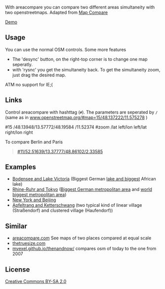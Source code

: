 With areacompare you can compare two different areas simultaneity with two openstreetmaps.
Adapted from [Map Compare](//tools.geofabrik.de/mc/)

[Demo](//klml.github.com/areacompare/)

## Usage

You can use the normal OSM controls. Some more features

* The 'desync' button, on the right-top corner is to change one map seperatly.
* with 'rysnc' you get the simultaneity back. To get the simultaneity zoom, just drag the desired map.


ATM no support for IE;(

## Links

Control areacompare with hashttag (```#```).
The parameters are seperated by ```/``` (same as in www.openstreetmap.org/#map=15/48.137222/11.575278 )

  #15   /48.13948/13.57772/48.19584 /11.52374
  #zoom /lat left/lon left/lat right/lon right


To compare Berlin and Paris

> [#11/52.51639/13.37777/48.86102/2.33585](//klml.github.com/areacompare/index.html#11/52.51639/13.37777/48.86102/2.33585)

## Examples

* [Bodensee and Lake Victoria](https://klml.github.com/areacompare/index.html#9/47.6333/9.36666/-1/33) (Biggest German  [lake and biggest](https://en.wikipedia.org/wiki/List_of_lakes_by_area) African lake)
* [Rhine-Ruhr and Tokyo](https://klml.github.com/areacompare/index.html#10/51.24329/7.02857/35.73463/139.76538) ([Biggest German metropolitan area](https://en.wikipedia.org/wiki/Rhine-Ruhr) and [world biggest metropolitan area](https://en.wikipedia.org/wiki/Greater_Tokyo_Area))
* [New York and Beijing](https://klml.github.com/areacompare/index.html#12/40.70109/-73.9953/39.90521/116.369)
* [Apfeltrang and Ketterschwang](https://klml.github.com/areacompare/index.html#16/47.83904/10.59219/47.96599/10.70132) (two typical kind of linear village (Straßendorf) and clustered village (Haufendorf))

## Similar

* [areacompare.com](http://areacompare.com) See maps of two places compared at equal scale
* [thetruesize.com](https://thetruesize.com)
* [mvexel.github.io/thenandnow/](https://mvexel.github.io/thenandnow/) compares osm of today to the one from 2007

## License
[Creative Commons BY-SA 2.0](http://creativecommons.org/licenses/by-sa/2.0/)
